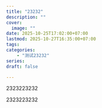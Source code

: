 ```yaml
---
title: "23232"  
description: ""  
cover:  
  image: ""  
date: 2025-10-25T17:02:00+07:00  
lastmod: 2025-10-27T16:35:00+07:00  
tags:
categories:
    - "测试23232"
series: 
draft: false  

---
```


2323223232

2323223232





